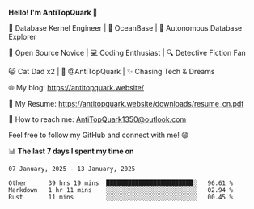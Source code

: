 
**Hello! I'm AntiTopQuark 👋**

🔧 Database Kernel Engineer | 🌊 OceanBase | 🤖 Autonomous Database Explorer

🌱 Open Source Novice | 💻 Coding Enthusiast | 🔍 Detective Fiction Fan

😸 Cat Dad x2 | 🎉 @AntiTopQuark | ✨ Chasing Tech & Dreams

🌐 My blog: https://antitopquark.website/

📄 My Resume: https://antitopquark.website/downloads/resume_cn.pdf

📧 How to reach me: AntiTopQuark1350@outlook.com

Feel free to follow my GitHub and connect with me! 😄

📊 **The last 7 days I spent my time on** 

<!--START_SECTION:waka-->
```text
07 January, 2025 - 13 January, 2025

Other      39 hrs 19 mins  ████████████████████████░   96.61 % 
Markdown   1 hr 11 mins    ░░░░░░░░░░░░░░░░░░░░░░░░░   02.94 % 
Rust       11 mins         ░░░░░░░░░░░░░░░░░░░░░░░░░   00.45 %
```
<!--END_SECTION:waka-->


